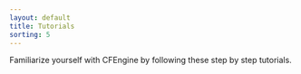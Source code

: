 ```yaml
---
layout: default
title: Tutorials
sorting: 5
---
```


Familiarize yourself with CFEngine by following these step by step
tutorials.
